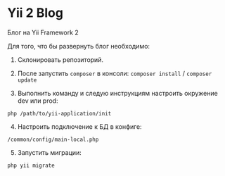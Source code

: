 Yii 2 Blog
===================================

Блог на Yii Framework 2

Для того, что бы развернуть блог необходимо:

1. Склонировать репозиторий.

2. После запустить ```composer``` в консоли:
```composer install``` / ```composer update```

3. Выполнить команду и следую инструкциям настроить окружение dev или prod:
```
php /path/to/yii-application/init
```

4. Настроить подключение к БД в конфиге:
```
/common/config/main-local.php
```

5. Запустить миграции:
```
php yii migrate
```
